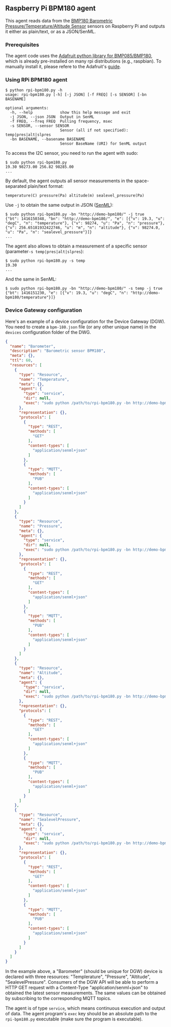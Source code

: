 ## Raspberry Pi BPM180 agent

This agent reads data from the [BMP180 Barometric Pressure/Temperature/Altitude Sensor](http://www.adafruit.com/product/1603) sensors on Raspberry Pi and outputs it either as plain/text, or as a JSON/SenML.

### Prerequisites

The agent code uses the [Adafruit python library for BMP085/BMP180](https://github.com/adafruit/Adafruit_Python_BMP), which is already pre-installed on many rpi distributions (e.g., raspbian). To manually install it, please refere to the Adafruit's [guide](https://learn.adafruit.com/using-the-bmp085-with-raspberry-pi/using-the-adafruit-bmp-python-library).

### Using RPi BPM180 agent

```
$ python rpi-bpm180.py -h
usage: rpi-bpm180.py [-h] [-j JSON] [-f FREQ] [-s SENSOR] [-bn BASENAME]

optional arguments:
  -h, --help            show this help message and exit
  -j JSON, --json JSON  Output in SenML
  -f FREQ, --freq FREQ  Pulling frequency, msec
  -s SENSOR, --sensor SENSOR
                        Sensor (all if not specified): temp|pres|alt|slpres
  -bn BASENAME, --basename BASENAME
                        Sensor BaseName (URI) for SenML output
```

To access the I2C sensor, you need to run the agent with sudo:

```
$ sudo python rpi-bpm180.py
19.30 98273.00 256.82 98285.00
...
```

By default, the agent outputs all sensor measurements in the space-separated plain/text format:

```
temperature(C) pressure(Pa) altitude(m) sealevel_pressure(Pa)
```

Use `-j` to obtain the same output in JSON ([SenML](http://www.ietf.org/internet-drafts/draft-jennings-core-senml-00.txt)):

```
$ sudo python rpi-bpm180.py -bn "http://demo-bpm180/" -j true
{"bt": 1416150348, "bn": "http://demo-bpm180/", "e": [{"v": 19.3, "u": "degC", "n": "temperature"}, {"v": 98274, "u": "Pa", "n": "pressure"}, {"v": 256.65181932422746, "u": "m", "n": "altitude"}, {"v": 98274.0, "u": "Pa", "n": "sealevel_pressure"}]}
...
```

The agent also allows to obtain a measurement of a specific sensor (parameter`-s temp|pres|alt|slpres`):

```
$ sudo python rpi-bpm180.py -s temp
19.30
...
```

And the same in SenML:

```
$ sudo python rpi-bpm180.py -bn "http://demo-bpm180/" -s temp -j true
{"bt": 1416151230, "e": [{"v": 19.3, "u": "degC", "n": "http://demo-bpm180/temperature"}]}
```

### Device Gateway configuration

Here's an example of a device configuration for the Device Gateway (DGW). You need to create a `bpm-180.json` file (or any other unique name) in the `devices` configuration folder of the DWG.

```json
{
  "name": "Barometer",
  "description": "Barometric sensor BPM180",
  "meta": {},
  "ttl": 60,
  "resources": [
    {
      "type": "Resource",
      "name": "Temperature",
      "meta": {},
      "agent": {
        "type": "service",
        "dir": null,
        "exec": "sudo python /path/to/rpi-bpm180.py -bn http://demo-bpm180/ -s temp -j true"
      },
      "representation": {},
      "protocols": [
        {
          "type": "REST",
          "methods": [
            "GET"
          ],
          "content-types": [
            "application/senml+json"
          ]
        },
        {
          "type": "MQTT",
          "methods": [
            "PUB"
          ],
          "content-types": [
            "application/senml+json"
          ]
        }
      ]
    },
    {
      "type": "Resource",
      "name": "Pressure",
      "meta": {},
      "agent": {
        "type": "service",
        "dir": null,
        "exec": "sudo python /path/to/rpi-bpm180.py -bn http://demo-bpm180/ -s pres -j true"
      },
      "representation": {},
      "protocols": [
        {
          "type": "REST",
          "methods": [
            "GET"
          ],
          "content-types": [
            "application/senml+json"
          ]
        },
        {
          "type": "MQTT",
          "methods": [
            "PUB"
          ],
          "content-types": [
            "application/senml+json"
          ]
        }
      ]
    },
    {
      "type": "Resource",
      "name": "Altitude",
      "meta": {},
      "agent": {
        "type": "service",
        "dir": null,
        "exec": "sudo python /path/to/rpi-bpm180.py -bn http://demo-bpm180/ -s alt -j true"
      },
      "representation": {},
      "protocols": [
        {
          "type": "REST",
          "methods": [
            "GET"
          ],
          "content-types": [
            "application/senml+json"
          ]
        },
        {
          "type": "MQTT",
          "methods": [
            "PUB"
          ],
          "content-types": [
            "application/senml+json"
          ]
        }
      ]
    },
    {
      "type": "Resource",
      "name": "SealevelPressure",
      "meta": {},
      "agent": {
        "type": "service",
        "dir": null,
        "exec": "sudo python /path/to/rpi-bpm180.py -bn http://demo-bpm180/ -s slpres -j true"
      },
      "representation": {},
      "protocols": [
        {
          "type": "REST",
          "methods": [
            "GET"
          ],
          "content-types": [
            "application/senml+json"
          ]
        },
        {
          "type": "MQTT",
          "methods": [
            "PUB"
          ],
          "content-types": [
            "application/senml+json"
          ]
        }
      ]
    }
  ]
}
```

In the example above, a "Barometer" (should be unique for DGW) device is declared with three resources: "Templerature", "Pressure", "Altitude", "SealevelPressure". Consumers of the DGW API will be able to perform a HTTP GET request with a Content-Type "application/senml+json" to obtained the latest sensor measurements. The same values can be obtained by subscribing to the corresponding MQTT topics.

The agent is of type `service`, which means continuous execution and output of data. The agent program's `exec` key should be an absolute path to the `rpi-bpm180.py` executable (make sure the program is executable).

